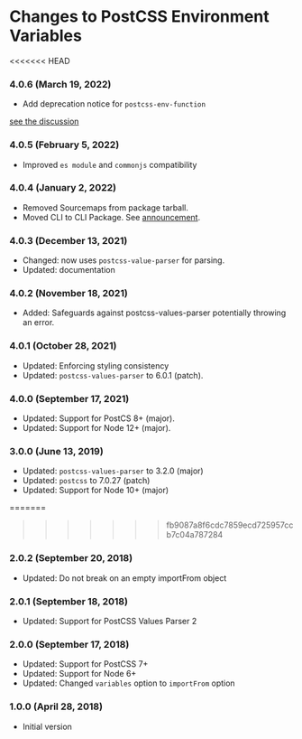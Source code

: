 # Changes to PostCSS Environment Variables

<<<<<<< HEAD
### 4.0.6 (March 19, 2022)

- Add deprecation notice for `postcss-env-function`

[see the discussion](https://github.com/csstools/postcss-plugins/discussions/192)

### 4.0.5 (February 5, 2022)

- Improved `es module` and `commonjs` compatibility

### 4.0.4 (January 2, 2022)

- Removed Sourcemaps from package tarball.
- Moved CLI to CLI Package. See [announcement](https://github.com/csstools/postcss-plugins/discussions/121).

### 4.0.3 (December 13, 2021)

- Changed: now uses `postcss-value-parser` for parsing.
- Updated: documentation

### 4.0.2 (November 18, 2021)

- Added: Safeguards against postcss-values-parser potentially throwing an error.

### 4.0.1 (October 28, 2021)

- Updated: Enforcing styling consistency
- Updated: `postcss-values-parser` to 6.0.1 (patch).

### 4.0.0 (September 17, 2021)

- Updated: Support for PostCS 8+ (major).
- Updated: Support for Node 12+ (major).

### 3.0.0 (June 13, 2019)

- Updated: `postcss-values-parser` to 3.2.0 (major)
- Updated: `postcss` to 7.0.27 (patch)
- Updated: Support for Node 10+ (major)

=======
>>>>>>> fb9087a8f6cdc7859ecd725957ccb7c04a787284
### 2.0.2 (September 20, 2018)

- Updated: Do not break on an empty importFrom object

### 2.0.1 (September 18, 2018)

- Updated: Support for PostCSS Values Parser 2

### 2.0.0 (September 17, 2018)

- Updated: Support for PostCSS 7+
- Updated: Support for Node 6+
- Updated: Changed `variables` option to `importFrom` option

### 1.0.0 (April 28, 2018)

- Initial version
